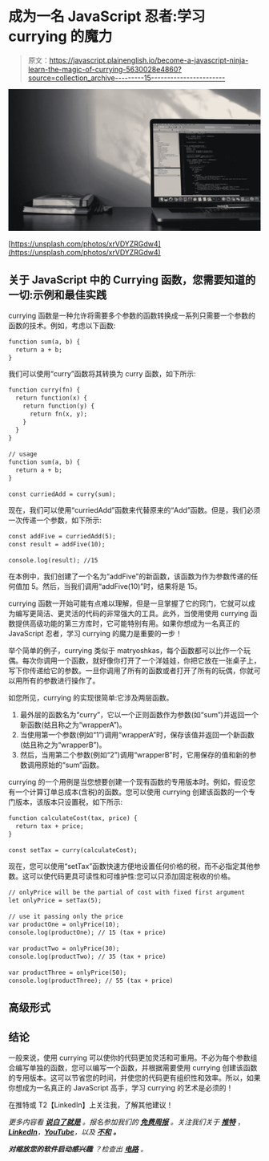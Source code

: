 # 成为一名 JavaScript 忍者:学习 currying 的魔力

> 原文：<https://javascript.plainenglish.io/become-a-javascript-ninja-learn-the-magic-of-currying-5630028e4860?source=collection_archive---------15----------------------->

![](img/707970bd9da1b8b1acdf9b6c7098901b.png)

[https://unsplash.com/photos/xrVDYZRGdw4](https://unsplash.com/photos/xrVDYZRGdw4)

## 关于 JavaScript 中的 Currying 函数，您需要知道的一切:示例和最佳实践

currying 函数是一种允许将需要多个参数的函数转换成一系列只需要一个参数的函数的技术。例如，考虑以下函数:

```
function sum(a, b) {
  return a + b;
}
```

我们可以使用“curry”函数将其转换为 curry 函数，如下所示:

```
function curry(fn) {
  return function(x) {
    return function(y) {
      return fn(x, y);
    }
  }
}

// usage
function sum(a, b) {
  return a + b;
}

const curriedAdd = curry(sum);
```

现在，我们可以使用“curriedAdd”函数来代替原来的“Add”函数。但是，我们必须一次传递一个参数，如下所示:

```
const addFive = curriedAdd(5);
const result = addFive(10);

console.log(result); //15
```

在本例中，我们创建了一个名为“addFive”的新函数，该函数为作为参数传递的任何值加 5。然后，当我们调用“addFive(10)”时，结果将是 15。

currying 函数一开始可能有点难以理解，但是一旦掌握了它的窍门，它就可以成为编写更简洁、更灵活的代码的非常强大的工具。此外，当使用使用 currying 函数提供高级功能的第三方库时，它可能特别有用。如果你想成为一名真正的 JavaScript 忍者，学习 currying 的魔力是重要的一步！

举个简单的例子，currying 类似于 matryoshkas，每个函数都可以比作一个玩偶。每次你调用一个函数，就好像你打开了一个洋娃娃，你把它放在一张桌子上，写下你传递给它的参数。一旦你调用了所有的函数或者打开了所有的玩偶，你就可以用所有的参数进行操作了。

如您所见，currying 的实现很简单:它涉及两层函数。

1.  最外层的函数名为“curry”，它以一个正则函数作为参数(如“sum”)并返回一个新函数(姑且称之为“wrapperA”)。
2.  当使用第一个参数(例如“1”)调用“wrapperA”时，保存该值并返回一个新函数(姑且称之为“wrapperB”)。
3.  然后，当用第二个参数(例如“2”)调用“wrapperB”时，它用保存的值和新的参数调用原始的“sum”函数。

currying 的一个用例是当您想要创建一个现有函数的专用版本时。例如，假设您有一个计算订单总成本(含税)的函数。您可以使用 currying 创建该函数的一个专门版本，该版本只设置税，如下所示:

```
function calculateCost(tax, price) {
  return tax + price;
}

const setTax = curry(calculateCost);
```

现在，您可以使用“setTax”函数快速方便地设置任何价格的税，而不必指定其他参数。这可以使代码更具可读性和可维护性:您可以只添加固定税收的价格。

```
// onlyPrice will be the partial of cost with fixed first argument
let onlyPrice = setTax(5);

// use it passing only the price
var productOne = onlyPrice(10); 
console.log(productOne); // 15 (tax + price)

var productTwo = onlyPrice(30); 
console.log(productTwo); // 35 (tax + price)

var productThree = onlyPrice(50); 
console.log(productThree); // 55 (tax + price)
```

## 高级形式

## 结论

一般来说，使用 currying 可以使你的代码更加灵活和可重用。不必为每个参数组合编写单独的函数，您可以编写一个函数，并根据需要使用 currying 创建该函数的专用版本。这可以节省您的时间，并使您的代码更有组织性和效率。所以，如果你想成为一名真正的 JavaScript 高手，学习 currying 的艺术是必须的！

在推特或 T2【LinkedIn】上关注我，了解其他建议！

*更多内容看* [***说白了就是***](https://plainenglish.io/) *。报名参加我们的* [***免费周报***](http://newsletter.plainenglish.io/) *。关注我们关于* [***推特***](https://twitter.com/inPlainEngHQ) ，[***LinkedIn***](https://www.linkedin.com/company/inplainenglish/)*，*[***YouTube***](https://www.youtube.com/channel/UCtipWUghju290NWcn8jhyAw)*，以及* [***不和***](https://discord.gg/GtDtUAvyhW) ***。***

***对缩放您的软件启动感兴趣*** *？检查出* [***电路***](https://circuit.ooo?utm=publication-post-cta) *。*